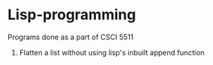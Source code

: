 # Lisp-programming
Programs done as a part of CSCI 5511

1. Flatten a list without using lisp's inbuilt append function
